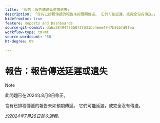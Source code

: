 ```yaml
---
title: 「報告：報告傳送延遲或遺失」
description: 「含有已排程傳遞的報告未按預期傳送。 它們可能延遲，或完全沒有傳送。」
hidefromtoc: true
feature: Reports and Dashboards
source-git-commit: da6a28494f7550727031bc4eee4947b86bfd9fea
workflow-type: tm+mt
source-wordcount: '68'
ht-degree: 0%

---
```



# 報告：報告傳送延遲或遺失

>[!NOTE]
>
>此問題已在2024年8月8日修正。

含有已排程傳遞的報告未如預期傳遞。 它們可能延遲，或完全沒有傳送。

_於2024年7月26日首次通報。_
